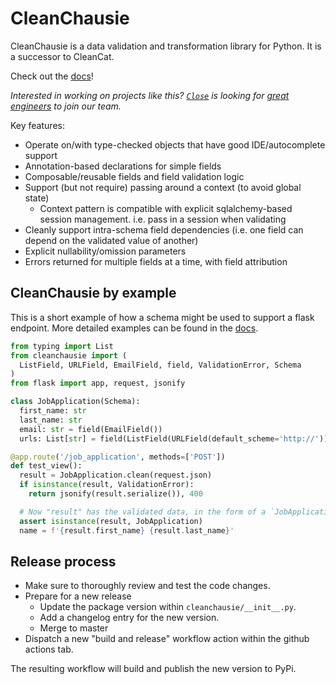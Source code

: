 # CleanChausie

CleanChausie is a data validation and transformation library for Python. It is a successor to CleanCat.

Check out the [docs](https://closeio.github.io/cleanchausie/)!

*Interested in working on projects like this? [`Close`](https://close.com) is looking for [great engineers](https://jobs.close.com) to join our team.*

Key features:

- Operate on/with type-checked objects that have good IDE/autocomplete support
- Annotation-based declarations for simple fields
- Composable/reusable fields and field validation logic
- Support (but not require) passing around a context (to avoid global state)
  - Context pattern is compatible with explicit sqlalchemy-based session management. i.e. pass in a session when validating
- Cleanly support intra-schema field dependencies (i.e. one field can depend on the validated value of another)
- Explicit nullability/omission parameters
- Errors returned for multiple fields at a time, with field attribution

## CleanChausie by example

This is a short example of how a schema might be used to support a flask 
endpoint. More detailed examples can be found in the
[docs](https://closeio.github.io/cleanchausie/).

```python
from typing import List
from cleanchausie import (
  ListField, URLField, EmailField, field, ValidationError, Schema
)
from flask import app, request, jsonify

class JobApplication(Schema):
  first_name: str
  last_name: str
  email: str = field(EmailField())
  urls: List[str] = field(ListField(URLField(default_scheme='http://')))

@app.route('/job_application', methods=['POST'])
def test_view():
  result = JobApplication.clean(request.json)
  if isinstance(result, ValidationError):
    return jsonify(result.serialize()), 400

  # Now "result" has the validated data, in the form of a `JobApplication` instance.
  assert isinstance(result, JobApplication)
  name = f'{result.first_name} {result.last_name}'
```

## Release process

- Make sure to thoroughly review and test the code changes.
- Prepare for a new release
  - Update the package version within `cleanchausie/__init__.py`.
  - Add a changelog entry for the new version.
  - Merge to master
- Dispatch a new "build and release" workflow action within the github actions tab.

The resulting workflow will build and publish the new version to PyPi.
